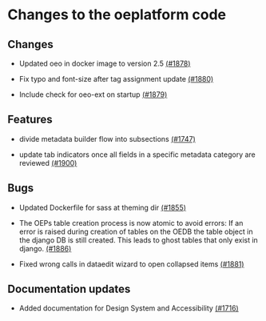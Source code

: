 # Changes to the oeplatform code

## Changes

- Updated oeo in docker image to version 2.5 [(#1878)](https://github.com/OpenEnergyPlatform/oeplatform/pull/1878)

- Fix typo and font-size after tag assignment update [(#1880)](https://github.com/OpenEnergyPlatform/oeplatform/pull/1880)

- Include check for oeo-ext on startup [(#1879)](https://github.com/OpenEnergyPlatform/oeplatform/pull/1879)

## Features

- divide metadata builder flow into subsections [(#1747)](https://github.com/OpenEnergyPlatform/oeplatform/pull/1747)

- update tab indicators once all fields in a specific metadata category are reviewed [(#1900)](https://github.com/OpenEnergyPlatform/oeplatform/pull/1900)

## Bugs

- Updated Dockerfile for sass at theming dir [(#1855)](https://github.com/OpenEnergyPlatform/oeplatform/pull/1855)

- The OEPs table creation process is now atomic to avoid errors: If an error is raised during creation of tables on the OEDB the table object in the django DB is still created. This leads to ghost tables that only exist in django. [(#1886)](https://github.com/OpenEnergyPlatform/oeplatform/pull/1886)

- Fixed wrong calls in dataedit wizard to open collapsed items  [(#1881)](https://github.com/OpenEnergyPlatform/oeplatform/pull/1881)

## Documentation updates

- Added documentation for Design System and Accessibility  [(#1716)](https://github.com/OpenEnergyPlatform/oeplatform/pull/1716)